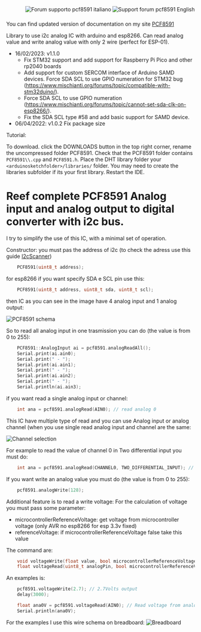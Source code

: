<div>
<a href="https://www.mischianti.org/forums/forum/mischiantis-libraries/pcf8591-i2c-analog-expander/"><img
  src="https://github.com/xreef/LoRa_E32_Series_Library/raw/master/resources/buttonSupportForumEnglish.png" alt="Support forum pcf8591 English"
   align="right"></a>
</div>
<div>
<a href="https://www.mischianti.org/it/forums/forum/le-librerie-di-mischianti/pcf8591-expander-analogico-i2c/"><img
  src="https://github.com/xreef/LoRa_E32_Series_Library/raw/master/resources/buttonSupportForumItaliano.png" alt="Forum supporto pcf8591 italiano"
  align="right"></a>
</div>


#
#

You can find updated version of documentation on my site​ [PCF8591](https://www.mischianti.org/2019/01/03/pcf8591-i2c-analog-i-o-expander/)

Library to use i2c analog IC with arduino and esp8266. Can read analog value and write analog value with only 2 wire (perfect for ESP-01).

 - 16/02/2023: v1.1.0 
    - Fix STM32 support and add support for Raspberry Pi Pico and other rp2040 boards
    - Add support for custom SERCOM interface of Arduino SAMD devices. Force SDA SCL to use GPIO numeration for STM32 bug (https://www.mischianti.org/forums/topic/compatible-with-stm32duino/). 
    - Force SDA SCL to use GPIO numeration (https://www.mischianti.org/forums/topic/cannot-set-sda-clk-on-esp8266/).
    - Fix the SDA SCL type #58 and add basic support for SAMD device.
 - 06/04/2022: v1.0.2 Fix package size

Tutorial: 

To download. click the DOWNLOADS button in the top right corner, rename the uncompressed folder PCF8591. Check that the PCF8591 folder contains `PCF8591\\.cpp` and `PCF8591.h`. Place the DHT library folder your `<arduinosketchfolder>/libraries/` folder. You may need to create the libraries subfolder if its your first library. Restart the IDE.

# Reef complete PCF8591 Analog input and analog output to digital converter with i2c bus.
I try to simplify the use of this IC, with a minimal set of operation.

Constructor:
you must pas the address of i2c (to check the adress use this guide [I2cScanner](https://playground.arduino.cc/Main/I2cScanner)) 
```cpp
	PCF8591(uint8_t address);
```
for esp8266 if you want specify SDA e SCL pin use this:

```cpp
	PCF8591(uint8_t address, uint8_t sda, uint8_t scl);
```

then IC as you can see in the image have 4 analog input and 1 analog output:

![PCF8591 schema](https://github.com/xreef/PCF8591_library/blob/master/resources/PCF8591-Pin-Outs.png)

So to read all analog input in one trasmission you can do (the value is from 0 to 255):
```cpp
	PCF8591::AnalogInput ai = pcf8591.analogReadAll();
	Serial.print(ai.ain0);
	Serial.print(" - ");
	Serial.print(ai.ain1);
	Serial.print(" - ");
	Serial.print(ai.ain2);
	Serial.print(" - ");
	Serial.println(ai.ain3);
```


if you want read a single analog input or channel:

```cpp
	int ana = pcf8591.analogRead(AIN0); // read analog 0
```

This IC have multiple type of read and you can use Analog input or analog channel (when you use single read analog input and channel are the same:

![Channel selection](https://github.com/xreef/PCF8591_library/blob/master/resources/channel_selection.PNG)	

For example to read the value of channel 0 in Two differential input you must do:
```cpp
	int ana = pcf8591.analogRead(CHANNEL0, TWO_DIFFERENTIAL_INPUT); // read analog 0
```

If you want write an analog value you must do (the value is from 0 to 255):
```cpp
	pcf8591.analogWrite(128);
```

Additional feature is to read a write voltage:
For the calculation of voltage you must pass some parameter:
 - microcontrollerReferenceVoltage: get voltage from microcontroller voltage (only AVR no esp8266 for esp 3.3v fixed)
 - referenceVoltage: if microcontrollerReferenceVoltage false take this value
 

The command are:
```cpp
	void voltageWrite(float value, bool microcontrollerReferenceVoltage = true, float referenceVoltage = 5.0);
	float voltageRead(uint8_t analogPin, bool microcontrollerReferenceVoltage = true, float referenceVoltage = 5.0);
```

An examples is:
```cpp
	pcf8591.voltageWrite(2.7); // 2.7Volts output
	delay(3000);

	float ana0V = pcf8591.voltageRead(AIN0); // Read voltage from analog 0
	Serial.println(ana0V);
```

For the examples I use this wire schema on breadboard:
![Breadboard](https://github.com/xreef/PCF8591_library/blob/master/resources/simpleschema_bb.png)

